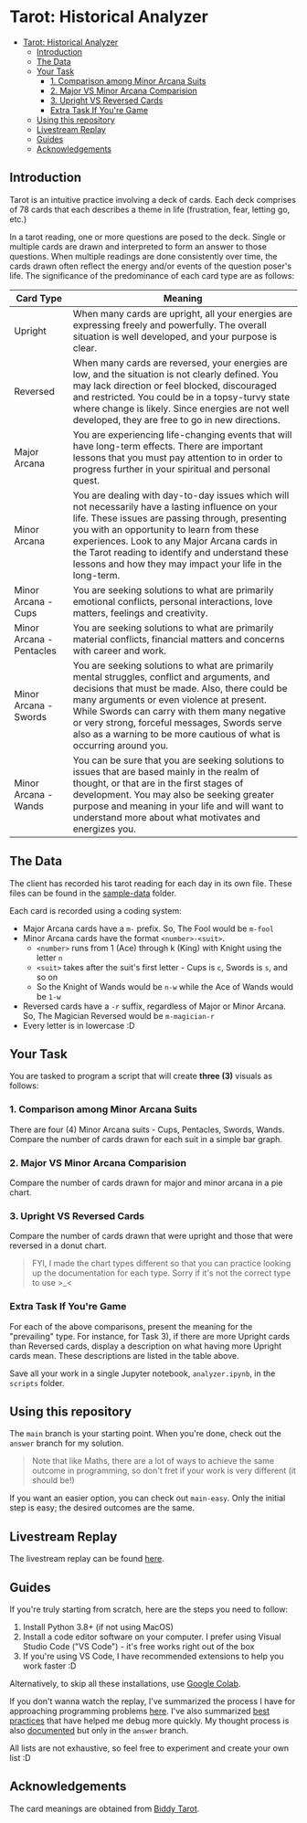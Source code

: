 # Tarot: Historical Analyzer
- [Tarot: Historical Analyzer](#tarot-historical-analyzer)
  - [Introduction](#introduction)
  - [The Data](#the-data)
  - [Your Task](#your-task)
    - [1. Comparison among Minor Arcana Suits](#1-comparison-among-minor-arcana-suits)
    - [2. Major VS Minor Arcana Comparision](#2-major-vs-minor-arcana-comparision)
    - [3. Upright VS Reversed Cards](#3-upright-vs-reversed-cards)
    - [Extra Task If You're Game](#extra-task-if-youre-game)
  - [Using this repository](#using-this-repository)
  - [Livestream Replay](#livestream-replay)
  - [Guides](#guides)
  - [Acknowledgements](#acknowledgements)

## Introduction
Tarot is an intuitive practice involving a deck of cards. Each deck comprises of 78 cards that each describes a theme in life (frustration, fear, letting go, etc.)

In a tarot reading, one or more questions are posed to the deck. Single or multiple cards are drawn and interpreted to form an answer to those questions. When multiple readings are done consistently over time, the cards drawn often reflect the energy and/or events of the question poser's life. The significance of the predominance of each card type are as follows:

| Card Type                | Meaning |
| ------------------------ | ------- |
| Upright                  | When many cards are upright, all your energies are expressing freely and powerfully. The overall situation is well developed, and your purpose is clear. |
| Reversed                 | When many cards are reversed, your energies are low, and the situation is not clearly defined. You may lack direction or feel blocked, discouraged and restricted. You could be in a topsy-turvy state where change is likely. Since energies are not well developed, they are free to go in new directions. |
| Major Arcana             | You are experiencing life-changing events that will have long-term effects. There are important lessons that you must pay attention to in order to progress further in your spiritual and personal quest.   |
| Minor Arcana             | You are dealing with day-to-day issues which will not necessarily have a lasting influence on your life. These issues are passing through, presenting you with an opportunity to learn from these experiences. Look to any Major Arcana cards in the Tarot reading to identify and understand these lessons and how they may impact your life in the long-term. |
| Minor Arcana - Cups      | You are seeking solutions to what are primarily emotional conflicts, personal interactions, love matters, feelings and creativity. |
| Minor Arcana - Pentacles | You are seeking solutions to what are primarily material conflicts, financial matters and concerns with career and work. |
| Minor Arcana - Swords    | You are seeking solutions to what are primarily mental struggles, conflict and arguments, and decisions that must be made. Also, there could be many arguments or even violence at present. While Swords can carry with them many negative or very strong, forceful messages, Swords serve also as a warning to be more cautious of what is occurring around you. |
| Minor Arcana - Wands     | You can be sure that you are seeking solutions to issues that are based mainly in the realm of thought, or that are in the first stages of development. You may also be seeking greater purpose and meaning in your life and will want to understand more about what motivates and energizes you. |

## The Data
The client has recorded his tarot reading for each day in its own file. These files can be found in the [sample-data](sample-data/) folder.

Each card is recorded using a coding system:
- Major Arcana cards have a `m-` prefix. So, The Fool would be `m-fool`
- Minor Arcana cards have the format `<number>-<suit>`.
  - `<number>` runs from 1 (Ace) through k (King) with Knight using the letter `n`
  - `<suit>` takes after the suit's first letter - Cups is `c`, Swords is `s`, and so on
  - So the Knight of Wands would be `n-w` while the Ace of Wands would be `1-w`
- Reversed cards have a `-r` suffix, regardless of Major or Minor Arcana. So, The Magician Reversed would be `m-magician-r`
- Every letter is in lowercase :D

## Your Task
You are tasked to program a script that will create **three (3)** visuals as follows:

### 1. Comparison among Minor Arcana Suits
There are four (4) Minor Arcana suits - Cups, Pentacles, Swords, Wands. Compare the number of cards drawn for each suit in a simple bar graph.

### 2. Major VS Minor Arcana Comparision
Compare the number of cards drawn for major and minor arcana in a pie chart.

### 3. Upright VS Reversed Cards
Compare the number of cards drawn that were upright and those that were reversed in a donut chart.

> FYI, I made the chart types different so that you can practice looking up the documentation for each type. Sorry if it's not the correct type to use >_<

### Extra Task If You're Game
For each of the above comparisons, present the meaning for the "prevailing" type. For instance, for Task 3), if there are more Upright cards than Reversed cards, display a description on what having more Upright cards mean. These descriptions are listed in the table above.

Save all your work in a single Jupyter notebook, `analyzer.ipynb`, in the `scripts` folder.

## Using this repository
The `main` branch is your starting point. When you're done, check out the `answer` branch for my solution.

> Note that like Maths, there are a lot of ways to achieve the same outcome in programming, so don't fret if your work is very different (it should be!)

If you want an easier option, you can check out `main-easy`. Only the initial step is easy; the desired outcomes are the same.

## Livestream Replay
The livestream replay can be found [here](https://youtu.be/H_wzV3lTILY).

## Guides
If you're truly starting from scratch, here are the steps you need to follow:
1. Install Python 3.8+ (if not using MacOS)
2. Install a code editor software on your computer. I prefer using Visual Studio Code ("VS Code") - it's free works right out of the box
3. If you're using VS Code, I have recommended extensions to help you work faster :D

Alternatively, to skip all these installations, use [Google Colab](https://colab.research.google.com/drive/1pJxrHU5zqOqP5PH9sLTAI4nsCP5ZCMTB?usp=sharing).

If you don't wanna watch the replay, I've summarized the process I have for approaching programming problems [here](wiki/programming-process.md). I've also summarized [best practices](wiki/best-practices.md) that have helped me debug more quickly. My thought process is also [documented](wiki/thought-process.md) but only in the `answer` branch.

All lists are not exhaustive, so feel free to experiment and create your own list :D

## Acknowledgements
The card meanings are obtained from [Biddy Tarot](https://biddytarot.com).

